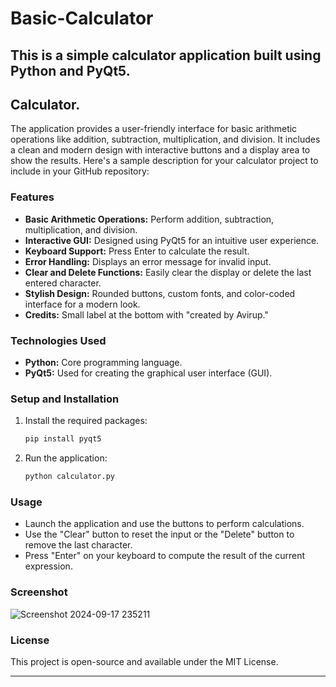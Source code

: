 # Basic-Calculator
This is a simple calculator application built using Python and PyQt5. 
---

## Calculator. 
The application provides a user-friendly interface for basic arithmetic operations like addition, subtraction, multiplication, and division. It includes a clean and modern design with interactive buttons and a display area to show the results.
Here's a sample description for your calculator project to include in your GitHub repository:


### Features
- **Basic Arithmetic Operations:** Perform addition, subtraction, multiplication, and division.
- **Interactive GUI:** Designed using PyQt5 for an intuitive user experience.
- **Keyboard Support:** Press Enter to calculate the result.
- **Error Handling:** Displays an error message for invalid input.
- **Clear and Delete Functions:** Easily clear the display or delete the last entered character.
- **Stylish Design:** Rounded buttons, custom fonts, and color-coded interface for a modern look.
- **Credits:** Small label at the bottom with "created by Avirup."

### Technologies Used
- **Python:** Core programming language.
- **PyQt5:** Used for creating the graphical user interface (GUI).

### Setup and Installation
1. Install the required packages:
   ```bash
   pip install pyqt5
   ```
2. Run the application:
   ```bash
   python calculator.py
   ```

### Usage
- Launch the application and use the buttons to perform calculations.
- Use the "Clear" button to reset the input or the "Delete" button to remove the last character.
- Press "Enter" on your keyboard to compute the result of the current expression.

### Screenshot

![Screenshot 2024-09-17 235211](https://github.com/user-attachments/assets/e792a271-ccd1-4178-8dd0-2e463bd820f2)


### License
This project is open-source and available under the MIT License.

---

